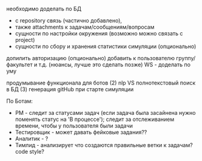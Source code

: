 необходимо доделать по БД 
- с repository связь (частично добавлено), 
- также attachments к задачам/сообщениям/вопросам
- сущности по настройки окружения (возможно можно связать с project)
- сущности по сбору и хранения статистики симуляции (опционально)

допилить авторизацию (опционально)
добавить к пользователю группу/факультет и т.д. (нюансы, лучше это сделать позже)
WS - доделать по уму


продумывание функционала для ботов (2)
nlp VS полнотекстовый поиск в БД (3)
генерация gitHub при старте симуляции

По Ботам:
- PM - следит за статусами задач (если задача была засайнена нужно поменять статус на 'В процессе');
    следит за отслеживанием времени, чтобы у пользователя были задачи 
- Тестировщик - может давать фейковые задания??
- Аналитик - ?
- Тимлид  - анализирует что создаются правильные ветки к задачам? code style?    
    
